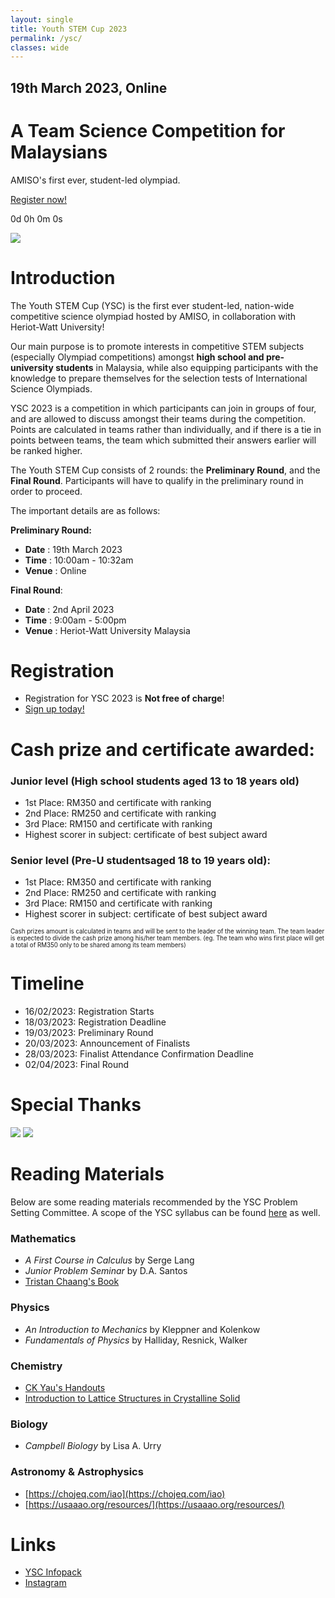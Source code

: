```yaml
---
layout: single
title: Youth STEM Cup 2023
permalink: /ysc/
classes: wide
---
```


<link href="/assets/images/ysc/ysc.css" type="text/css" rel="stylesheet" />
<script src="/assets/images/ysc/ysc.js"></script>

<div id="hero">
    <div id="countdown">
        <h2>19th March 2023, Online</h2>
        <h1>A Team Science Competition for Malaysians</h1>
        <p>AMISO's first ever, student-led olympiad.</p>
        <a href="https://docs.google.com/forms/d/e/1FAIpQLSdc2pFR1OkagDBaTEmdLv5l76_yE1qJ-vc1S5Tte1SrqmOj5A/viewform" target="_blank">Register now!</a>
        <p id="timer">0d 0h 0m 0s</p>
    </div>
    <div id="logo"><img src="/assets/images/ysc/ysc-logo.png"/></div>
</div>



# Introduction
The Youth STEM Cup (YSC) is the first ever student-led, nation-wide competitive science olympiad hosted by AMISO, in collaboration with Heriot-Watt University!

Our main purpose is to promote interests in competitive STEM subjects (especially Olympiad competitions) amongst **high school and pre-university students** in Malaysia, while also equipping participants with the knowledge to prepare themselves for the selection tests of International Science Olympiads. 

YSC 2023 is a competition in which participants can join in groups of four, and are allowed to discuss amongst their teams during the competition. Points are calculated in teams rather than individually, and if there is a tie in points between teams, the team which submitted their answers earlier will be ranked higher.

The Youth STEM Cup consists of 2 rounds: the **Preliminary Round**, and the **Final Round**. Participants will have to qualify in the preliminary round in order to proceed.

The important details are as follows:

**Preliminary Round:**
- **Date**			: 19th March 2023 
- **Time**			: 10:00am - 10:32am
- **Venue**			: Online

**Final Round**:
- **Date**			: 2nd April 2023
- **Time**			: 9:00am - 5:00pm
- **Venue**			: Heriot-Watt University Malaysia



# Registration
- Registration for YSC 2023 is **Not free of charge**!
- [Sign up today!](https://docs.google.com/forms/d/e/1FAIpQLSdc2pFR1OkagDBaTEmdLv5l76_yE1qJ-vc1S5Tte1SrqmOj5A/viewform?usp=sf_link)



# Cash prize and certificate awarded:
### Junior level (High school students aged 13 to 18 years old)
- 1st Place: RM350 and certificate with ranking
- 2nd Place: RM250 and certificate with ranking
- 3rd Place: RM150 and certificate with ranking
- Highest scorer in subject: certificate of best subject award

### Senior level (Pre-U studentsaged 18 to 19 years old):
- 1st Place: RM350 and certificate with ranking
- 2nd Place: RM250 and certificate with ranking
- 3rd Place: RM150 and certificate with ranking
- Highest scorer in subject: certificate of best subject award

<sup><sup>Cash prizes amount is calculated in teams and will be sent to the leader of the winning team. The team leader is expected to divide the cash prize among his/her team members. (eg. The team who wins first place will get a total of RM350 only to be shared among its team members)</sup></sup>



# Timeline
- 16/02/2023: Registration Starts
- 18/03/2023: Registration Deadline
- 19/03/2023: Preliminary Round
- 20/03/2023: Announcement of Finalists
- 28/03/2023: Finalist Attendance Confirmation Deadline
- 02/04/2023: Final Round

<!-- # Schedule 
![Preliminary Round Schedule]()
![Final Round Day-Of Schedule]() -->



# Special Thanks
<!-- HWU Logo, AMISO Logo -->
<div id="logos">
    <img src="/assets/images/ysc/hwu.jpg"/>
    <img src="/assets/images/amiso-logo.png"/>
</div>

# Reading Materials
Below are some reading materials recommended by the YSC Problem Setting Committee.
A scope of the YSC syllabus can be found [here](/assets/images/ysc/YSC_Scope_of_Syllabus.pdf) as well.

### Mathematics
- *A First Course in Calculus* by Serge Lang
- *Junior Problem Seminar* by D.A. Santos
- [Tristan Chaang's Book](https://play.google.com/store/books/details?id=N-WuEAAAQBAJ)

### Physics
- *An Introduction to Mechanics* by Kleppner and Kolenkow
- *Fundamentals of Physics* by Halliday, Resnick, Walker

### Chemistry
- [CK Yau's Handouts](https://drive.google.com/drive/folders/1_YMI3C_rzULoGbdFbkBGiLnUULl1z4ek?usp=sharing)
- [Introduction to Lattice Structures in Crystalline Solid](https://chem.libretexts.org/Bookshelves/Inorganic_Chemistry/Inorganic_Chemistry_(LibreTexts)/07%3A_The_Crystalline_Solid_State/7.02%3A_Formulas_and_Structures_of_Solids/7.2.02%3A_Lattice_Structures_in_Crystalline_Solids)

### Biology
- *Campbell Biology* by Lisa A. Urry

### Astronomy & Astrophysics
- [https://chojeq.com/iao](https://chojeq.com/iao)
- [https://usaaao.org/resources/](https://usaaao.org/resources/)


# Links
- [YSC Infopack](https://drive.google.com/drive/folders/1LjtgadPgM0KnxEAdvccQXBA0nJTEBHcO?usp=share_link)
- [Instagram](https://instagram.com/youthstemcup)


<div id="cmts-wrapper">
    <div id="cmts"></div> 
</div>

